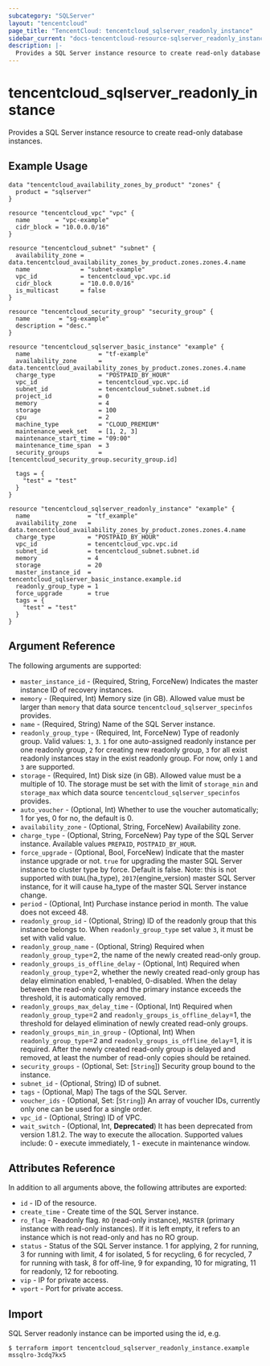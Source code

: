 ```yaml
---
subcategory: "SQLServer"
layout: "tencentcloud"
page_title: "TencentCloud: tencentcloud_sqlserver_readonly_instance"
sidebar_current: "docs-tencentcloud-resource-sqlserver_readonly_instance"
description: |-
  Provides a SQL Server instance resource to create read-only database instances.
---
```


# tencentcloud_sqlserver_readonly_instance

Provides a SQL Server instance resource to create read-only database instances.

## Example Usage

```hcl
data "tencentcloud_availability_zones_by_product" "zones" {
  product = "sqlserver"
}

resource "tencentcloud_vpc" "vpc" {
  name       = "vpc-example"
  cidr_block = "10.0.0.0/16"
}

resource "tencentcloud_subnet" "subnet" {
  availability_zone = data.tencentcloud_availability_zones_by_product.zones.zones.4.name
  name              = "subnet-example"
  vpc_id            = tencentcloud_vpc.vpc.id
  cidr_block        = "10.0.0.0/16"
  is_multicast      = false
}

resource "tencentcloud_security_group" "security_group" {
  name        = "sg-example"
  description = "desc."
}

resource "tencentcloud_sqlserver_basic_instance" "example" {
  name                   = "tf-example"
  availability_zone      = data.tencentcloud_availability_zones_by_product.zones.zones.4.name
  charge_type            = "POSTPAID_BY_HOUR"
  vpc_id                 = tencentcloud_vpc.vpc.id
  subnet_id              = tencentcloud_subnet.subnet.id
  project_id             = 0
  memory                 = 4
  storage                = 100
  cpu                    = 2
  machine_type           = "CLOUD_PREMIUM"
  maintenance_week_set   = [1, 2, 3]
  maintenance_start_time = "09:00"
  maintenance_time_span  = 3
  security_groups        = [tencentcloud_security_group.security_group.id]

  tags = {
    "test" = "test"
  }
}

resource "tencentcloud_sqlserver_readonly_instance" "example" {
  name                = "tf_example"
  availability_zone   = data.tencentcloud_availability_zones_by_product.zones.zones.4.name
  charge_type         = "POSTPAID_BY_HOUR"
  vpc_id              = tencentcloud_vpc.vpc.id
  subnet_id           = tencentcloud_subnet.subnet.id
  memory              = 4
  storage             = 20
  master_instance_id  = tencentcloud_sqlserver_basic_instance.example.id
  readonly_group_type = 1
  force_upgrade       = true
  tags = {
    "test" = "test"
  }
}
```

## Argument Reference

The following arguments are supported:

* `master_instance_id` - (Required, String, ForceNew) Indicates the master instance ID of recovery instances.
* `memory` - (Required, Int) Memory size (in GB). Allowed value must be larger than `memory` that data source `tencentcloud_sqlserver_specinfos` provides.
* `name` - (Required, String) Name of the SQL Server instance.
* `readonly_group_type` - (Required, Int, ForceNew) Type of readonly group. Valid values: `1`, `3`. `1` for one auto-assigned readonly instance per one readonly group, `2` for creating new readonly group, `3` for all exist readonly instances stay in the exist readonly group. For now, only `1` and `3` are supported.
* `storage` - (Required, Int) Disk size (in GB). Allowed value must be a multiple of 10. The storage must be set with the limit of `storage_min` and `storage_max` which data source `tencentcloud_sqlserver_specinfos` provides.
* `auto_voucher` - (Optional, Int) Whether to use the voucher automatically; 1 for yes, 0 for no, the default is 0.
* `availability_zone` - (Optional, String, ForceNew) Availability zone.
* `charge_type` - (Optional, String, ForceNew) Pay type of the SQL Server instance. Available values `PREPAID`, `POSTPAID_BY_HOUR`.
* `force_upgrade` - (Optional, Bool, ForceNew) Indicate that the master instance upgrade or not. `true` for upgrading the master SQL Server instance to cluster type by force. Default is false. Note: this is not supported with `DUAL`(ha_type), `2017`(engine_version) master SQL Server instance, for it will cause ha_type of the master SQL Server instance change.
* `period` - (Optional, Int) Purchase instance period in month. The value does not exceed 48.
* `readonly_group_id` - (Optional, String) ID of the readonly group that this instance belongs to. When `readonly_group_type` set value `3`, it must be set with valid value.
* `readonly_group_name` - (Optional, String) Required when `readonly_group_type`=2, the name of the newly created read-only group.
* `readonly_groups_is_offline_delay` - (Optional, Int) Required when `readonly_group_type`=2, whether the newly created read-only group has delay elimination enabled, 1-enabled, 0-disabled. When the delay between the read-only copy and the primary instance exceeds the threshold, it is automatically removed.
* `readonly_groups_max_delay_time` - (Optional, Int) Required when `readonly_group_type`=2 and `readonly_groups_is_offline_delay`=1, the threshold for delayed elimination of newly created read-only groups.
* `readonly_groups_min_in_group` - (Optional, Int) When `readonly_group_type`=2 and `readonly_groups_is_offline_delay`=1, it is required. After the newly created read-only group is delayed and removed, at least the number of read-only copies should be retained.
* `security_groups` - (Optional, Set: [`String`]) Security group bound to the instance.
* `subnet_id` - (Optional, String) ID of subnet.
* `tags` - (Optional, Map) The tags of the SQL Server.
* `voucher_ids` - (Optional, Set: [`String`]) An array of voucher IDs, currently only one can be used for a single order.
* `vpc_id` - (Optional, String) ID of VPC.
* `wait_switch` - (Optional, Int, **Deprecated**) It has been deprecated from version 1.81.2. The way to execute the allocation. Supported values include: 0 - execute immediately, 1 - execute in maintenance window.

## Attributes Reference

In addition to all arguments above, the following attributes are exported:

* `id` - ID of the resource.
* `create_time` - Create time of the SQL Server instance.
* `ro_flag` - Readonly flag. `RO` (read-only instance), `MASTER` (primary instance with read-only instances). If it is left empty, it refers to an instance which is not read-only and has no RO group.
* `status` - Status of the SQL Server instance. 1 for applying, 2 for running, 3 for running with limit, 4 for isolated, 5 for recycling, 6 for recycled, 7 for running with task, 8 for off-line, 9 for expanding, 10 for migrating, 11 for readonly, 12 for rebooting.
* `vip` - IP for private access.
* `vport` - Port for private access.


## Import

SQL Server readonly instance can be imported using the id, e.g.

```
$ terraform import tencentcloud_sqlserver_readonly_instance.example mssqlro-3cdq7kx5
```

